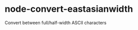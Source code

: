 node-convert-eastasianwidth
===========================

Convert between full/half-width ASCII characters